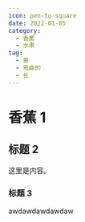 ```yaml
---
icon: pen-to-square
date: 2022-01-05
category:
  - 香蕉
  - 水果
tag:
  - 黄
  - 弯曲的
  - 长
---
```

# 香蕉 1

## 标题 2

这里是内容。

### 标题 3

awdawdawdawdaw
